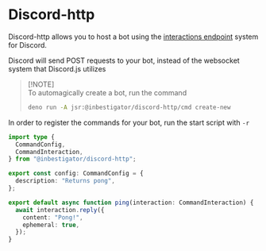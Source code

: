 # Discord-http

Discord-http allows you to host a bot using the
[interactions endpoint](https://discord.com/developers/docs/interactions/overview#configuring-an-interactions-endpoint-url)
system for Discord.

Discord will send POST requests to your bot, instead of the websocket system
that Discord.js utilizes

> [!NOTE]\
> To automagically create a bot, run the command
>
> ```bash
> deno run -A jsr:@inbestigator/discord-http/cmd create-new
> ```

In order to register the commands for your bot, run the start script with `-r`

```ts
import type {
  CommandConfig,
  CommandInteraction,
} from "@inbestigator/discord-http";

export const config: CommandConfig = {
  description: "Returns pong",
};

export default async function ping(interaction: CommandInteraction) {
  await interaction.reply({
    content: "Pong!",
    ephemeral: true,
  });
}
```
